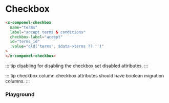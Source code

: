 # Checkbox

```html
<x-componel-checkbox
  name="terms"
  label="accept terms & conditions"
  checkbox-label="accept"
  id="terms_id"
  :value="old('terms', $data->terms ?? '')"
>
</x-componel-checkbox>
```

::: tip disabling
for disabling the checkbox set disabled attributes.
:::

::: tip checkbox column
checkbox attributes should have boolean migration columns.
:::

### Playground

<checkbox-CheckboxPlayground />
